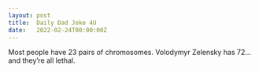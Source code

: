 ```yaml
---
layout: post
title:  Daily Dad Joke 4U
date:   2022-02-24T00:00:00Z
---
```

Most people have 23 pairs of chromosomes. Volodymyr Zelensky has 72… and they’re all lethal.
